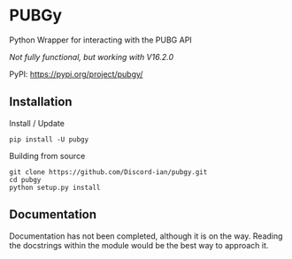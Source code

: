 # PUBGy

Python Wrapper for interacting with the PUBG API

*Not fully functional, but working with V16.2.0*

PyPI: https://pypi.org/project/pubgy/
## Installation

Install / Update
```
pip install -U pubgy
```

Building from source
```
git clone https://github.com/Discord-ian/pubgy.git
cd pubgy
python setup.py install
```

## Documentation

Documentation has not been completed, although it is on the way.
 Reading the docstrings within the module would be the best way to approach it.